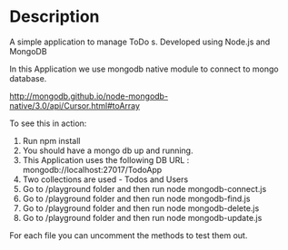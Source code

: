 # Description
A simple application to manage ToDo s. Developed using Node.js and MongoDB

In this Application we use mongodb native module to connect to mongo database.

http://mongodb.github.io/node-mongodb-native/3.0/api/Cursor.html#toArray

To see this in action:

1. Run npm install
2. You should have a mongo db up and running.
3. This Application uses the following
    DB URL : mongodb://localhost:27017/TodoApp
4. Two collections are used - Todos and Users    
5. Go to /playground folder and then run node mongodb-connect.js
6. Go to /playground folder and then run node mongodb-find.js
7. Go to /playground folder and then run node mongodb-delete.js
8. Go to /playground folder and then run node mongodb-update.js

For each file you can uncomment the methods to test them out.
